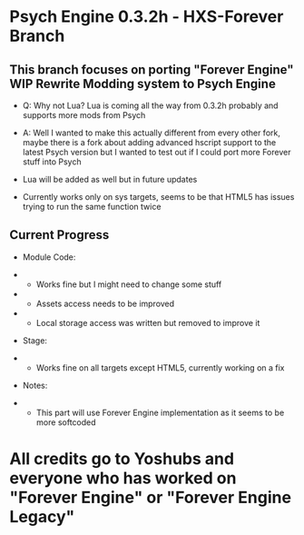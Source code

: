 # Psych Engine 0.3.2h - HXS-Forever Branch

## This branch focuses on porting "Forever Engine" WIP Rewrite Modding system to Psych Engine

- Q: Why not Lua? Lua is coming all the way from 0.3.2h probably and supports more mods from Psych
- A: Well I wanted to make this actually different from every other fork, maybe there is a fork about adding advanced hscript  support to the latest Psych version but I wanted to test out if I could port more Forever stuff into Psych
- Lua will be added as well but in future updates

- Currently works only on sys targets, seems to be that HTML5 has issues trying to run the same function twice

## Current Progress

- Module Code:
- - Works fine but I might need to change some stuff
- - Assets access needs to be improved
- - Local storage access was written but removed to improve it

- Stage:
- - Works fine on all targets except HTML5, currently working on a fix

- Notes:
- - This part will use Forever Engine implementation as it seems to be more softcoded

# All credits go to Yoshubs and everyone who has worked on "Forever Engine" or "Forever Engine Legacy"